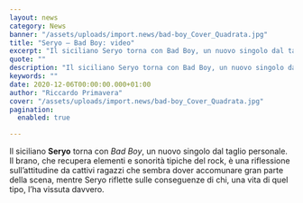 ```yaml
---
layout: news
category: News
banner: "/assets/uploads/import.news/bad-boy_Cover_Quadrata.jpg"
title: "Seryo – Bad Boy: video"
excerpt: "Il siciliano Seryo torna con Bad Boy, un nuovo singolo dal taglio personale. Il brano, che recupera elementi e sonorità tipiche del rock, è una riflessione sull’attitudine da cattivi ragazzi che sembra dover accomunare gran parte della scena, mentre Seryo riflette sulle conseguenze di chi, una vita di quel tipo, l’ha vissuta davvero"
quote: ""
description: "Il siciliano Seryo torna con Bad Boy, un nuovo singolo dal taglio personale. Il brano, che recupera elementi e sonorità tipiche del rock, è una riflessione sull’attitudine da cattivi ragazzi che sembra dover accomunare gran parte della scena, mentre Seryo riflette sulle conseguenze di chi, una vita di quel tipo, l’ha vissuta davvero"
keywords: ""
date: 2020-12-06T00:00:00.000+01:00
author: "Riccardo Primavera"
cover: "/assets/uploads/import.news/bad-boy_Cover_Quadrata.jpg"
pagination:
  enabled: true

---
```


Il siciliano **Seryo** torna con _Bad Boy_, un nuovo singolo dal taglio personale. Il brano, che recupera elementi e sonorità tipiche del rock, è una riflessione sull’attitudine da cattivi ragazzi che sembra dover accomunare gran parte della scena, mentre Seryo riflette sulle conseguenze di chi, una vita di quel tipo, l’ha vissuta davvero.